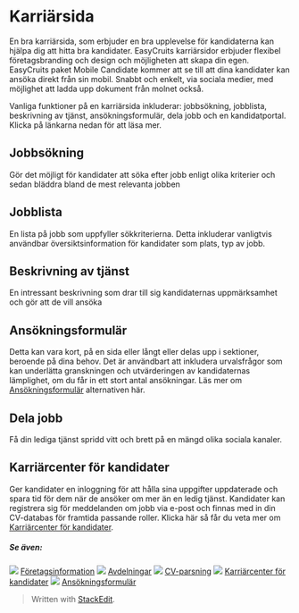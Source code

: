 # Karriärsida

En bra karriärsida, som erbjuder en bra upplevelse för kandidaterna kan hjälpa dig att hitta bra kandidater. EasyCruits karriärsidor erbjuder flexibel företagsbranding och design och möjligheten att skapa din egen. EasyCruits paket Mobile Candidate kommer att se till att dina kandidater kan ansöka direkt från sin mobil. Snabbt och enkelt, via sociala medier, med möjlighet att ladda upp dokument från molnet också.

Vanliga funktioner på en karriärsida inkluderar: jobbsökning, jobblista, beskrivning av tjänst, ansökningsformulär, dela jobb och en kandidatportal. Klicka på länkarna nedan för att läsa mer.

## Jobbsökning

Gör det möjligt för kandidater att söka efter jobb enligt olika kriterier och sedan bläddra bland de mest relevanta jobben

## Jobblista

En lista på jobb som uppfyller sökkriterierna. Detta inkluderar vanligtvis användbar översiktsinformation för kandidater som plats, typ av jobb.

## Beskrivning av tjänst

En intressant beskrivning som drar till sig kandidaternas uppmärksamhet och gör att de vill ansöka

## Ansökningsformulär

Detta kan vara kort, på en sida eller långt eller delas upp i sektioner, beroende på dina behov. Det är användbart att inkludera urvalsfrågor som kan underlätta granskningen och utvärderingen av kandidaternas lämplighet, om du får in ett stort antal ansökningar. Läs mer om  [Ansökningsformulär](application_form.htm)  alternativen här.

## Dela jobb

Få din lediga tjänst spridd vitt och brett på en mängd olika sociala kanaler.

## Karriärcenter för kandidater

Ger kandidater en inloggning för att hålla sina uppgifter uppdaterade och spara tid för dem när de ansöker om mer än en ledig tjänst. Kandidater kan registrera sig för meddelanden om jobb via e-post och finnas med in din CV-databas för framtida passande roller. Klicka här så får du veta mer om  [Karriärcenter för kandidater](candidate_career_centre.htm).

##### Se även:

![](../Resources/Images/icon-document-link.png)  [Företagsinformation](company_information.htm)
![](../Resources/Images/icon-document-link.png)  [Avdelningar](departments.htm)
![](../Resources/Images/icon-document-link.png)  [CV-parsning](cv_parsing.htm)
![](../Resources/Images/icon-document-link.png)  [Karriärcenter för kandidater](candidate_career_centre.htm)
![](../Resources/Images/icon-document-link.png)  [Ansökningsformulär](application_form.htm)


> Written with [StackEdit](https://stackedit.io/).
<!--stackedit_data:
eyJoaXN0b3J5IjpbLTkzNTc5NjY0Nl19
-->